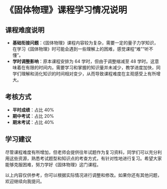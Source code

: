 # 《固体物理》课程学习情况说明

## 课程难度说明
- **基础衔接问题**：《固体物理》课程内容较为复杂，需要一定的量子力学知识，在学习《固体物理》时可能会遇到一些理解上的困难，感觉课程“难”“听不懂”。
- **学时调整影响**：原本课程安排为 64 学时，但由于调整缩减至 48 学时。这意味着在有限的时间内，需要学习和掌握的知识量并未减少，教学进度加快，同学们理解和消化知识的时间相对变少，从而导致课程难度在主观感受上有所增大。

## 考核方式
- **平时成绩**：占比 40%
- **期中考试**：占比 20%
- **期末考试**：占比 40%
## 学习建议
尽管课程难度有所增加，但老师会提供往年试题作为复习资料，同学们可以充分利用这些资源，熟悉考试题型和知识点的考查方式，有针对性地进行复习。希望大家能够克服困难，努力学好《固体物理》这门课程。

以上内容仅供参考，你可以根据实际情况进行调整和修改。如果你还有其他问题，欢迎继续向我提问。